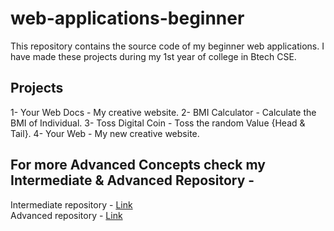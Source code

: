 # web-applications-beginner
This repository contains the source code of my beginner web applications. I have made these projects during my 1st year of college in Btech CSE.

## Projects

1- Your Web Docs - My creative website.
2- BMI Calculator - Calculate the BMI of Individual.
3- Toss Digital Coin - Toss the random Value {Head & Tail}.
4- Your Web - My new creative website.

## For more Advanced Concepts check my Intermediate & Advanced Repository -

Intermediate repository - [Link](https://github.com/akarshrajput/web-applications-intermediate)<br>
Advanced repository - [Link](https://github.com/akarshrajput/web-applications-advanced)
